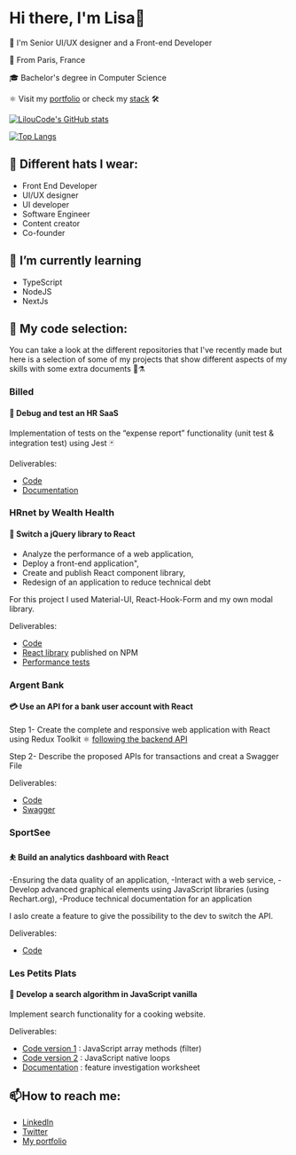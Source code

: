 # Hi there, I'm Lisa👋

🦄 I'm Senior UI/UX designer and a Front-end Developer 

📍 From Paris, France

🎓 Bachelor's degree in Computer Science

⚛️ Visit my [portfolio](https://www.lisafrontdev.com/) or check my [stack](https://stackshare.io/liloucode/my-stack) 🛠️

[![LilouCode's GitHub stats](https://github-readme-stats.vercel.app/api?username=LilouCode&layout=compact&hide=stars,prs,issues,contribs&show__icons=true&theme=cobalt)](https://github.com/LilouCode/github-readme-stats)

[![Top Langs](https://github-readme-stats.vercel.app/api/top-langs/?username=LilouCode&theme=cobalt&layout=compact)](https://github.com/LilouCode/github-readme-stats)

## 🧢 Different hats I wear:
- Front End Developer
- UI/UX designer
- UI developer
- Software Engineer
- Content creator
- Co-founder

## 🌱 I’m currently learning
- TypeScript
- NodeJS
- NextJs

## 🔭 My code selection:
You can take a look at the different repositories that I've recently made but here is a selection of some of my projects that show different aspects of my skills with some extra documents 📄⚗️

### Billed
#### 🐞 Debug and test an HR SaaS 
Implementation of tests on the “expense report” functionality (unit test & integration test) using Jest 🃏

Deliverables:
- [Code](https://github.com/LilouCode/LisaLox_9_29032022)
- [Documentation](https://quiver-unicorn-0a5.notion.site/Billed-a133da246e314764b094652af29c71db)

### HRnet by Wealth Health
#### 🚀 Switch a jQuery library to React
- Analyze the performance of a web application,
- Deploy a front-end application",
- Create and publish React component library,
- Redesign of an application to reduce technical debt

For this project I used Material-UI, React-Hook-Form and my own modal library.

Deliverables:
- [Code](https://github.com/LilouCode/lisalox_14_18072022)
- [React library](https://www.npmjs.com/package/liloucode-just-a-modal) published on NPM
- [Performance tests](https://quiver-unicorn-0a5.notion.site/HRnet-by-Wealth-Health-9754cc91cb9149e2aace6f346f1e8c3b)

### Argent Bank
#### 💳 Use an API for a bank user account with React
Step 1- Create the complete and responsive web application with React using Redux Toolkit ⚛️ [following the backend API](https://github.com/OpenClassrooms-Student-Center/Project-10-Bank-API)

Step 2- Describe the proposed APIs for transactions and creat a Swagger File

Deliverables:
- [Code](https://github.com/LilouCode/lisalox_13_13062022)
- [Swagger](https://www.notion.so/Argent-Bank-bbff5d851017403cad788f0b47fe2652)

### SportSee
#### ⛹️ Build an analytics dashboard with React
-Ensuring the data quality of an application,
-Interact with a web service,
-Develop advanced graphical elements using JavaScript libraries (using Rechart.org),
-Produce technical documentation for an application

I aslo create a feature to give the possibility to the dev to switch the API.

Deliverables:
- [Code](https://github.com/LilouCode/LisaLox_12_19052022)


### Les Petits Plats
#### 🔎 Develop a search algorithm in JavaScript vanilla
Implement search functionality for a cooking website.

Deliverables:
- [Code version 1](https://github.com/LilouCode/LisaLox_7_28022022/tree/algorithm1) : JavaScript array methods (filter)
- [Code version 2](https://github.com/LilouCode/LisaLox_7_28022022/tree/algorithm2) : JavaScript native loops
- [Documentation](https://quiver-unicorn-0a5.notion.site/Les-Petits-Plats-1e1b4e7bf9e2435082a76bd89b73a22c) : feature investigation worksheet
 
 
 ## 📫How to reach me:
 - [LinkedIn](https://www.linkedin.com/in/lisa-lox-frontdev/)
 - [Twitter](https://twitter.com/LilouCode)
 - [My portfolio](https://www.lisafrontdev.com/)
<!--
**LilouCode/LilouCode** is a ✨ _special_ ✨ repository because its `README.md` (this file) appears on your GitHub profile.

Here are some ideas to get you started:

- 🔭 I’m currently working on ...
- 🌱 I’m currently learning ...
- 👯 I’m looking to collaborate on ...
- 🤔 I’m looking for help with ...
- 💬 Ask me about ...
- 📫 How to reach me: ...
- 😄 Pronouns: ...
- ⚡ Fun fact: ...
-->
